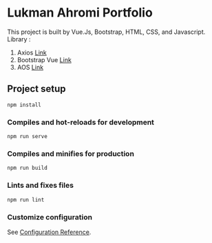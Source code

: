 # Lukman Ahromi Portfolio
This project is built by Vue.Js, Bootstrap, HTML, CSS, and Javascript.
Library :
1. Axios [Link](https://github.com/axios/axios)
2. Bootstrap Vue [Link](https://bootstrap-vue.org/)
3. AOS [Link](https://github.com/michalsnik/aos)
 
## Project setup
```
npm install
```

### Compiles and hot-reloads for development
```
npm run serve
```

### Compiles and minifies for production
```
npm run build
```

### Lints and fixes files
```
npm run lint
```

### Customize configuration
See [Configuration Reference](https://cli.vuejs.org/config/).
